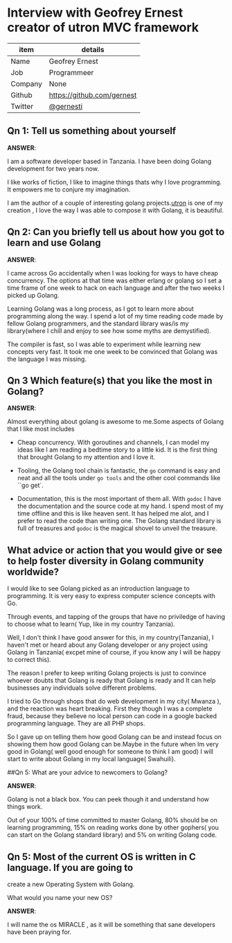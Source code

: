 
# Interview with Geofrey Ernest creator of utron MVC framework

item              | details
------------------|--------------------------------
Name              | Geofrey Ernest
Job               | Programmeer
Company           | None
Github            | https://github.com/gernest
Twitter           | [@gernesti](https://twitter.com/gernesti)


## Qn 1:  Tell us something about yourself

__ANSWER__:

I am a software developer based in Tanzania.
 I have been doing Golang development for two years now.

I like works of fiction, I like to imagine things thats why I love programming.
It empowers me to conjure my imagination.

I am the author of a couple of interesting golang
projects.[utron](https://github.com/gernest/utron) is one of
my creation , I love the way I was able to compose it with Golang, it is beautiful.

## Qn 2: Can you briefly tell us about how you got to learn and use Golang

__ANSWER__:

I came across Go accidentally when I was looking for ways to have cheap
concurrency. The options at that time was either erlang or golang so I set a
time frame of one week to hack on each language and after the two weeks I picked
up Golang.

Learning Golang was a long process, as I got to learn more about programming
along the way. I spend a lot of my time reading code made by fellow Golang
programmers, and the standard library was/is my library(where I chill and enjoy
 to see how some myths are demystified).

The compiler is fast, so I was able to experiment while learning new concepts
very fast. It took me one week to be convinced that Golang was the language I was
missing.

## Qn 3 Which feature(s) that you like the most in Golang?

__ANSWER__:

Almost everything about golang is awesome to me.Some aspects of Golang that I
like most includes

* Cheap concurrency. With goroutines and channels, I can model my ideas like I
am reading a bedtime story to a little kid. It is the first thing that brought
Golang to my attention and I love it.

* Tooling, the Golang tool chain is fantastic,  the `go` command is easy and neat
and all the tools under `go tools` and the other cool commands like ``go get`.

* Documentation, this is the most important of them all. With `godoc` I have the
documentation and the source code at my hand. I spend most of my time offline
and this is like heaven sent. It has helped me alot, and I prefer to read the
code than writing one. The Golang standard library is  full of treasures and
`godoc` is the magical shovel to unveil the treasure.

## What advice or action that you would give or see to help foster diversity in Golang community worldwide?

I would like to see Golang picked as an introduction language to programming. It
is very easy to express computer science concepts with Go.

Through  events, and tapping of the groups that have no priviledge of having to
choose what to learn( Yup, like in my country Tanzania).

Well, I don't think I have good answer for this, in my country(Tanzania), I
haven't met or heard about any Golang developer or  any project using Golang in
Tanzania( excpet mine of course, if you know any I will be happy to correct
this).

The reason I prefer to keep writing Golang projects 
is just to convince whoever doubts that Golang is ready that Golang is ready and
It can help  businesses any individuals solve different problems.

I tried to Go through shops that do web development in my city( Mwanza ), and
the reaction was heart breaking. First they though I was a complete fraud,
because they believe no local person can code in a google backed programming
language. They are all PHP shops.

So I gave up on telling them how good Golang can be and instead focus on
showing them how good  Golang can be.Maybe in the future when Im very good
in Golang( well good enough for someone to think I  am good) I will start to write
about Golang in my local language( Swahuili).

##Qn 5:  What are your advice to newcomers to Golang?

__ANSWER__:

Golang is not a black box. You can peek though it and understand how things
work.

Out of your 100% of time committed to master Golang, 80% should be on learning
programming, 15% on reading works done by other gophers( you can start on the
Golang standard library) and 5% on writing Golang code. 

## Qn 5:  Most of the current OS is written in C language. If you are going to
create a new Operating System with Golang.

What would you name your new OS?

__ANSWER__:

I will name the os MIRACLE , as it will be something that sane developers have
been praying for. 


